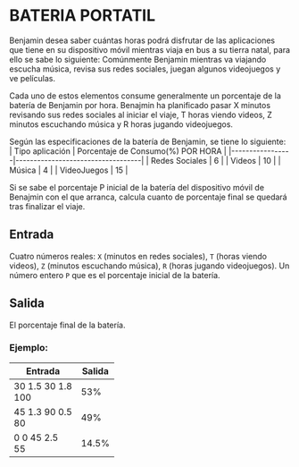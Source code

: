 
# BATERIA PORTATIL

Benjamin desea saber cuántas horas podrá disfrutar de las aplicaciones que tiene en su dispositivo móvil mientras viaja en bus a su tierra natal, para ello se sabe lo siguiente:
Comúnmente Benjamin mientras va viajando escucha música, revisa sus redes sociales, juegan algunos videojuegos y ve películas.

Cada uno de estos elementos consume generalmente un porcentaje de la batería de Benjamin por hora. Benajmin ha planificado pasar X minutos revisando sus redes sociales al iniciar el viaje, T horas viendo videos, Z minutos escuchando música y R horas jugando videojuegos.

Según las especificaciones de la batería de Benjamin, se tiene lo siguiente:
| Tipo aplicación | Porcentaje de Consumo(%) POR HORA |
|-----------------|-----------------------------------|
| Redes Sociales  | 6                                 |
| Videos          | 10                                |
| Música          | 4                                 |
| VideoJuegos     | 15                                |

Si se sabe el porcentaje P inicial de la batería del dispositivo móvil de Benajmin con el que arranca, calcula cuanto de porcentaje final se quedará tras finalizar el viaje.

## Entrada

Cuatro números reales: `X` (minutos en redes sociales), `T` (horas viendo videos), `Z` (minutos escuchando música), `R` (horas jugando videojuegos).
Un número entero `P` que es el porcentaje inicial de la batería.

## Salida

El porcentaje final de la batería.

### Ejemplo:

| Entrada | Salida |
|--|--|
| 30 1.5 30 1.8<br>100 | 53% |
| 45 1.3 90 0.5<br>80 | 49% |
| 0 0 45 2.5<br>55 | 14.5% |
